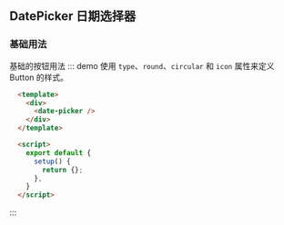 ## DatePicker 日期选择器

### 基础用法
基础的按钮用法
::: demo 使用 `type`、`round`、`circular` 和 `icon` 属性来定义 Button 的样式。
```html
  <template>
    <div>
      <date-picker />
    </div>
  </template>

  <script>
    export default {
      setup() {
        return {};
      },
    }
  </script>
```
:::